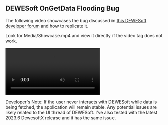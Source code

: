 ## DEWESoft OnGetData Flooding Bug
The following video showcases the bug discussed in [this DEWESoft developer forum](https://developer.dewesoft.com/questions/flooding-the-iappongetdata-event-overwhelms-dewesoft-ui) and how to replicate it.

Look for Media/Showcase.mp4 and view it directly if the video tag does not work.

<video controls>
  <source src="Media/Showcase.mp4" type="video/mp4">
</video>

Developer's Note: If the user never interacts with DEWESoft while data is being fetched, the application will remain stable. Any potential issues are likely related to the UI thread of DEWESoft.
I've also tested with the latest 2023.6 DewesoftX release and it has the same issue.

